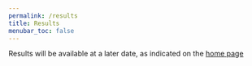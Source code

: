 ```yaml
---
permalink: /results
title: Results
menubar_toc: false
---
```

Results will be available at a later date, as indicated on the [home page](/)
